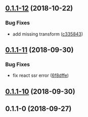 <a name="0.1.1-12"></a>
## [0.1.1-12](https://github.com/thonatos/Yordles/compare/v0.1.1-11...v0.1.1-12) (2018-10-22)


### Bug Fixes

* add missing transform ([c335843](https://github.com/thonatos/Yordles/commit/c335843))



<a name="0.1.1-11"></a>
## [0.1.1-11](https://github.com/thonatos/Yordles/compare/v0.1.1-10...v0.1.1-11) (2018-09-30)


### Bug Fixes

* fix react ssr error ([6f8dffe](https://github.com/thonatos/Yordles/commit/6f8dffe))



<a name="0.1.1-10"></a>
## [0.1.1-10](https://github.com/thonatos/Yordles/compare/v0.1.1-0...v0.1.1-10) (2018-09-30)



<a name="0.1.1-0"></a>
## 0.1.1-0 (2018-09-27)



